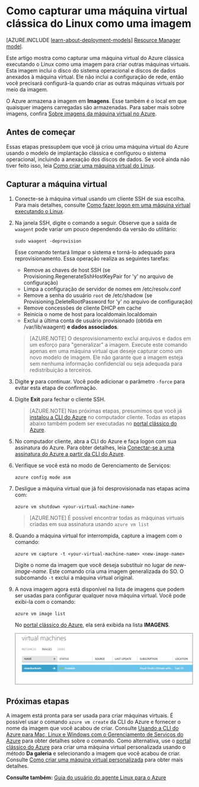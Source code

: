 <properties
	pageTitle="Capturar uma imagem de uma VM do Linux | Microsoft Azure"
	description="Saiba como capturar uma imagem de uma VM (máquina virtual) do Azure baseada em Linux criada com o modelo de implantação clássico."
	services="virtual-machines-linux"
	documentationCenter=""
	authors="dsk-2015"
	manager="timlt"
	editor="tysonn"
	tags="azure-service-management"/>

<tags
	ms.service="virtual-machines-linux"
	ms.workload="infrastructure-services"
	ms.tgt_pltfrm="vm-linux"
	ms.devlang="na"
	ms.topic="article"
	ms.date="01/22/2016"
	ms.author="dkshir"/>


# Como capturar uma máquina virtual clássica do Linux como uma imagem

[AZURE.INCLUDE [learn-about-deployment-models](../../includes/learn-about-deployment-models-classic-include.md)] [Resource Manager model](virtual-machines-linux-capture-image.md).


Este artigo mostra como capturar uma máquina virtual do Azure clássica executando o Linux como uma imagem para criar outras máquinas virtuais. Esta imagem inclui o disco do sistema operacional e discos de dados anexados à máquina virtual. Ele não inclui a configuração de rede, então você precisará configurá-la quando criar as outras máquinas virtuais por meio da imagem.

O Azure armazena a imagem em **Imagens**. Esse também é o local em que quaisquer imagens carregadas são armazenadas. Para saber mais sobre imagens, confira [Sobre imagens da máquina virtual no Azure][].

## Antes de começar

Essas etapas pressupõem que você já criou uma máquina virtual do Azure usando o modelo de implantação clássica e configurou o sistema operacional, incluindo a anexação dos discos de dados. Se você ainda não tiver feito isso, leia [Como criar uma máquina virtual do Linux][].


## Capturar a máquina virtual

1. Conecte-se à máquina virtual usando um cliente SSH de sua escolha. Para mais detalhes, consulte [ Como fazer logon em uma máquina virtual executando o Linux][].

2. Na janela SSH, digite o comando a seguir. Observe que a saída de `waagent` pode variar um pouco dependendo da versão do utilitário:

	`sudo waagent -deprovision`

	Esse comando tentará limpar o sistema e torná-lo adequado para reprovisionamento. Essa operação realiza as seguintes tarefas:

	- Remove as chaves de host SSH (se Provisioning.RegenerateSshHostKeyPair for 'y' no arquivo de configuração)
	- Limpa a configuração de servidor de nomes em /etc/resolv.conf
	- Remove a senha do usuário `root` de /etc/shadow (se Provisioning.DeleteRootPassword for 'y' no arquivo de configuração)
	- Remove concessões de cliente DHCP em cache
	- Reinicia o nome de host para localdomain.localdomain
	- Exclui a última conta de usuário provisionado (obtida em /var/lib/waagent) **e dados associados**.

	>[AZURE.NOTE] O desprovisionamento exclui arquivos e dados em um esforço para "generalizar" a imagem. Execute este comando apenas em uma máquina virtual que deseje capturar como um novo modelo de imagem. Ele não garante que a imagem esteja sem nenhuma informação confidencial ou seja adequada para redistribuição a terceiros.


3. Digite **y** para continuar. Você pode adicionar o parâmetro `-force` para evitar esta etapa de confirmação.

4. Digite **Exit** para fechar o cliente SSH.


	>[AZURE.NOTE] Nas próximas etapas, presumimos que você já [instalou a CLI do Azure](../xplat-cli-install.md) no computador cliente. Todas as etapas abaixo também podem ser executadas no [portal clássico do Azure][].

5. No computador cliente, abra a CLI do Azure e faça logon com sua assinatura do Azure. Para obter detalhes, leia [Conectar-se a uma assinatura do Azure a partir da CLI do Azure](../xplat-cli-connect.md).

6. Verifique se você está no modo de Gerenciamento de Serviços:

	`azure config mode asm`

7. Desligue a máquina virtual que já foi desprovisionada nas etapas acima com:

	`azure vm shutdown <your-virtual-machine-name>`

	>[AZURE.NOTE] É possível encontrar todas as máquinas virtuais criadas em sua assinatura usando `azure vm list`

8. Quando a máquina virtual for interrompida, capture a imagem com o comando:

	`azure vm capture -t <your-virtual-machine-name> <new-image-name>`

	Digite o nome da imagem que você deseja substituir no lugar de _new-image-name_. Este comando cria uma imagem generalizada do SO. O subcomando `-t` exclui a máquina virtual original.

9.	A nova imagem agora está disponível na lista de imagens que podem ser usadas para configurar qualquer nova máquina virtual. Você pode exibi-la com o comando:

	`azure vm image list`

	No [portal clássico do Azure][], ela será exibida na lista **IMAGENS**.

	![Captura de imagem bem-sucedida](./media/virtual-machines-linux-classic-capture-image/VMCapturedImageAvailable.png)


## Próximas etapas
A imagem está pronta para ser usada para criar máquinas virtuais. É possível usar o comando `azure vm create` da CLI do Azure e fornecer o nome da imagem que você acabou de criar. Consulte [Usando a CLI do Azure para Mac, Linux e Windows com o Gerenciamento de Serviços do Azure](virtual-machines-command-line-tools.md) para obter detalhes sobre o comando. Como alternativa, use o [portal clássico do Azure][] para criar uma máquina virtual personalizada usando o método **Da galeria** e selecionando a imagem que você acabou de criar. Consulte [Como criar uma máquina virtual personalizada][] para obter mais detalhes.

**Consulte também:** [Guia do usuário do agente Linux para o Azure](virtual-machines-linux-agent-user-guide.md)

[portal clássico do Azure]: http://manage.windowsazure.com
[ Como fazer logon em uma máquina virtual executando o Linux]: virtual-machines-linux-classic-log-on.md
[Sobre imagens da máquina virtual no Azure]: virtual-machines-linux-classic-about-images.md
[Como criar uma máquina virtual personalizada]: virtual-machines-linux-classic-create-custom.md
[How to Attach a Data Disk to a Virtual Machine]: virtual-machines-windows-classic-attach-disk.md
[Como criar uma máquina virtual do Linux]: virtual-machines-linux-classic-create-custom.md

<!---HONumber=AcomDC_0323_2016-->